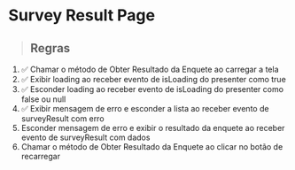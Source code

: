 # Survey Result Page

> ## Regras
1. ✅ Chamar o método de Obter Resultado da Enquete ao carregar a tela
2. ✅ Exibir loading ao receber evento de isLoading do presenter como true
3. ✅ Esconder loading ao receber evento de isLoading do presenter como false ou null
4. ✅ Exibir mensagem de erro e esconder a lista ao receber evento de surveyResult com erro
5. Esconder mensagem de erro e exibir o resultado da enquete ao receber evento de surveyResult com dados
6. Chamar o método de Obter Resultado da Enquete ao clicar no botão de recarregar